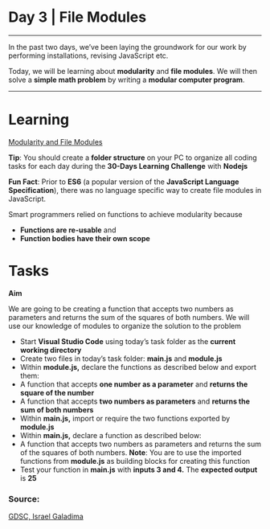 # Day 3 | File Modules

---

In the past two days, we’ve been laying the groundwork for our work by performing installations, revising JavaScript etc.

Today, we will be learning about **modularity** and **file modules**. We will then solve a **simple math problem** by writing a **modular computer program**.

---

# Learning

[Modularity and File Modules](https://www.notion.so/Modularity-and-File-Modules-5acbb319b6a243bfb23367674edfa38b)

**Tip**: You should create a **folder structure** on your PC to organize all coding tasks for each day during the **30-Days Learning Challenge** with **Nodejs**

**Fun Fact**: Prior to **ES6** (a popular version of the **JavaScript Language Specification**), there was no language specific way to create file modules in JavaScript. 

Smart programmers relied on functions to achieve modularity because

- **Functions are re-usable** and
- **Function bodies have their own scope**

# Tasks

**Aim**

We are going to be creating a function that accepts two numbers as parameters and returns the sum of the squares of both numbers. We will use our knowledge of modules to organize the solution to the problem

- Start **Visual Studio Code** using today’s task folder as the **current working directory**
- Create two files in today’s task folder: **main.js** and **module.js**
- Within **module.js,** declare the functions as described below and export them:
- A function that accepts **one number as a parameter** and **returns the square of the number**
- A function that accepts **two numbers as parameters** and **returns the sum of both numbers**
- Within **main.js,** import or require the two functions exported by **module.js**
- Within **main.js,** declare a function as described below:
- A function that accepts two numbers as parameters and returns the sum of the squares of both numbers. 
**Note**: You are to use the imported functions from **module.js** as building blocks for creating this function
- Test your function in **main.js** with **inputs 3 and 4.** The **expected output** is **25**

### Source:

[GDSC, Israel Galadima](https://israelgaladima.notion.site/Day-3-File-Modules-3e087d6f58734e8d8b390969e57421df)
